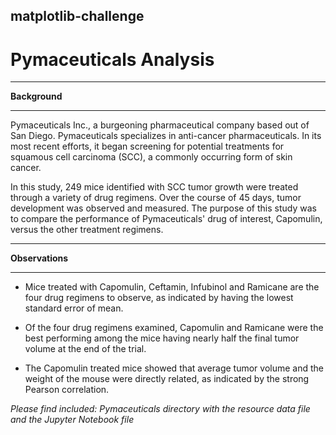 ## matplotlib-challenge
# **Pymaceuticals Analysis**
_______________________________
**Background**


_______________________________

Pymaceuticals Inc., a burgeoning pharmaceutical company based out of San Diego. Pymaceuticals specializes in anti-cancer pharmaceuticals. In its most recent efforts, it began screening for potential treatments for squamous cell carcinoma (SCC), a commonly occurring form of skin cancer.

In this study, 249 mice identified with SCC tumor growth were treated through a variety of drug regimens. Over the course of 45 days, tumor development was observed and measured. The purpose of this study was to compare the performance of Pymaceuticals' drug of interest, Capomulin, versus the other treatment regimens. 

_______________________________
**Observations**


_______________________________

  * Mice treated with Capomulin, Ceftamin, Infubinol and Ramicane are the four drug regimens to observe, as indicated by having the lowest standard error of mean.

  * Of the four drug regimens examined, Capomulin and Ramicane were the best performing among the mice having nearly half the final tumor volume at the end of the trial.

  * The Capomulin treated mice showed that average tumor volume and the weight of the mouse were directly related, as indicated by the strong Pearson correlation.




*Please find included: Pymaceuticals directory with the resource data file and the Jupyter Notebook file*

